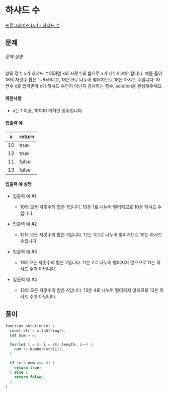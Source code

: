 <!-- @format -->

# 하샤드 수

[프로그래머스 Lv.1 - 하샤드 수](https://school.programmers.co.kr/learn/courses/30/lessons/77884)

## 문제

###### 문제 설명

양의 정수 x가 하샤드 수이려면 x의 자릿수의 합으로 x가 나누어져야 합니다. 예를 들어 18의 자릿수 합은 1+8=9이고, 18은 9로 나누어 떨어지므로 18은 하샤드 수입니다. 자연수 x를 입력받아 x가 하샤드 수인지 아닌지 검사하는 함수, solution을 완성해주세요.

#### 제한사항

- x는 1 이상, 10000 이하인 정수입니다.

#### 입출력 예

| x   | return |
| --- | ------ |
| 10  | true   |
| 12  | true   |
| 11  | false  |
| 13  | false  |

#### 입출력 예 설명

- 입출력 예 #1

  - 10의 모든 자릿수의 합은 1입니다. 10은 1로 나누어 떨어지므로 10은 하샤드 수입니다.

- 입출력 예 #2

  - 12의 모든 자릿수의 합은 3입니다. 12는 3으로 나누어 떨어지므로 12는 하샤드 수입니다.

- 입출력 예 #3

  - 11의 모든 자릿수의 합은 2입니다. 11은 2로 나누어 떨어지지 않으므로 11는 하샤드 수가 아닙니다.

- 입출력 예 #4
  - 13의 모든 자릿수의 합은 4입니다. 13은 4로 나누어 떨어지지 않으므로 13은 하샤드 수가 아닙니다.

## 풀이

```swift
function solution(x) {
  const str = x.toString();
  let num = 0;

  for(let i = 0; i < str.length; i++) {
    num += Number(str[i]);
  }

  if (x % num === 0) {
    return true;
  } else {
    return false;
  }
}
```
